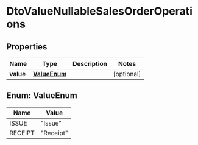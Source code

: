 
# DtoValueNullableSalesOrderOperations

## Properties
Name | Type | Description | Notes
------------ | ------------- | ------------- | -------------
**value** | [**ValueEnum**](#ValueEnum) |  |  [optional]


<a name="ValueEnum"></a>
## Enum: ValueEnum
Name | Value
---- | -----
ISSUE | &quot;Issue&quot;
RECEIPT | &quot;Receipt&quot;



